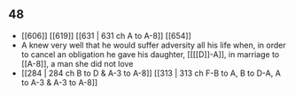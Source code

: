 ## 48
- [[606]] [[619]] [[631 | 631 ch A to A-8]] [[654]] 
- A knew very well that he would suffer adversity all his life when, in order to cancel an obligation he gave his daughter, [[[[D]]-A]], in marriage to [[A-8]], a man she did not love
- [[284 | 284 ch B to D &amp; A-3 to A-8]] [[313 | 313 ch F-B to A, B to D-A, A to A-3 &amp; A-3 to A-8]] 

